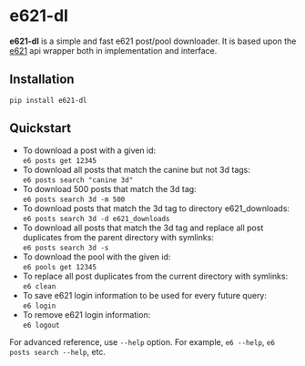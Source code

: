 # e621-dl
**e621-dl** is a simple and fast e621 post/pool downloader. It is based upon the [e621](https://github.com/PatriotRossii/e621-py) api wrapper both in implementation and interface.

## Installation
`pip install e621-dl`

## Quickstart
* To download a post with a given id:  
`e6 posts get 12345`  
* To download all posts that match the canine but not 3d tags:  
`e6 posts search "canine 3d"`  
* To download 500 posts that match the 3d tag:  
`e6 posts search 3d -m 500`  
* To download posts that match the 3d tag to directory e621_downloads:  
`e6 posts search 3d -d e621_downloads`
* To download all posts that match the 3d tag and replace all post duplicates from the parent directory with symlinks:  
`e6 posts search 3d -s`  
* To download the pool with the given id:  
`e6 pools get 12345`
* To replace all post duplicates from the current directory with symlinks:  
`e6 clean`
* To save e621 login information to be used for every future query:  
`e6 login`
* To remove e621 login information:  
`e6 logout`

For advanced reference, use `--help` option. For example, `e6 --help`, `e6 posts search --help`, etc.